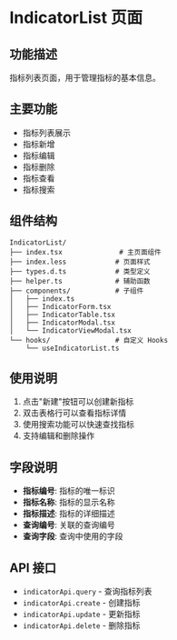 # IndicatorList 页面

## 功能描述

指标列表页面，用于管理指标的基本信息。

## 主要功能

- 指标列表展示
- 指标新增
- 指标编辑
- 指标删除
- 指标查看
- 指标搜索

## 组件结构

```
IndicatorList/
├── index.tsx              # 主页面组件
├── index.less            # 页面样式
├── types.d.ts            # 类型定义
├── helper.ts             # 辅助函数
├── components/           # 子组件
│   ├── index.ts
│   ├── IndicatorForm.tsx
│   ├── IndicatorTable.tsx
│   ├── IndicatorModal.tsx
│   └── IndicatorViewModal.tsx
└── hooks/                # 自定义 Hooks
    └── useIndicatorList.ts
```

## 使用说明

1. 点击"新建"按钮可以创建新指标
2. 双击表格行可以查看指标详情
3. 使用搜索功能可以快速查找指标
4. 支持编辑和删除操作

## 字段说明

- **指标编号**: 指标的唯一标识
- **指标名称**: 指标的显示名称
- **指标描述**: 指标的详细描述
- **查询编号**: 关联的查询编号
- **查询字段**: 查询中使用的字段

## API 接口

- `indicatorApi.query` - 查询指标列表
- `indicatorApi.create` - 创建指标
- `indicatorApi.update` - 更新指标
- `indicatorApi.delete` - 删除指标

